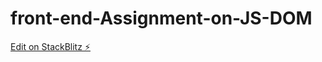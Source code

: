 # front-end-Assignment-on-JS-DOM

[Edit on StackBlitz ⚡️](https://stackblitz.com/edit/web-platform-xn8yue)